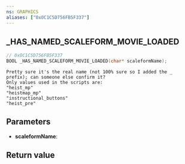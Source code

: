 ```yaml
---
ns: GRAPHICS
aliases: ["0x0C1C5D756FB5F337"]
---
```

## _HAS_NAMED_SCALEFORM_MOVIE_LOADED

```c
// 0x0C1C5D756FB5F337
BOOL _HAS_NAMED_SCALEFORM_MOVIE_LOADED(char* scaleformName);
```

```
Pretty sure it's the real name (not 100% sure so I added the _ prefix); can someone else confirm it?  
Only values used in the scripts are:  
"heist_mp"  
"heistmap_mp"  
"instructional_buttons"  
"heist_pre"  
```

## Parameters
* **scaleformName**: 

## Return value
